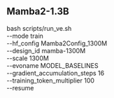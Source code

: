 

## Mamba2-1.3B

bash scripts/run_ve.sh \
  --mode train \
  --hf_config Mamba2Config_1300M \
  --design_id mamba-1300M \
  --scale 1300M \
  --evoname MODEL_BASELINES \
  --gradient_accumulation_steps 16 \
  --training_token_multiplier 100 \
  --resume







